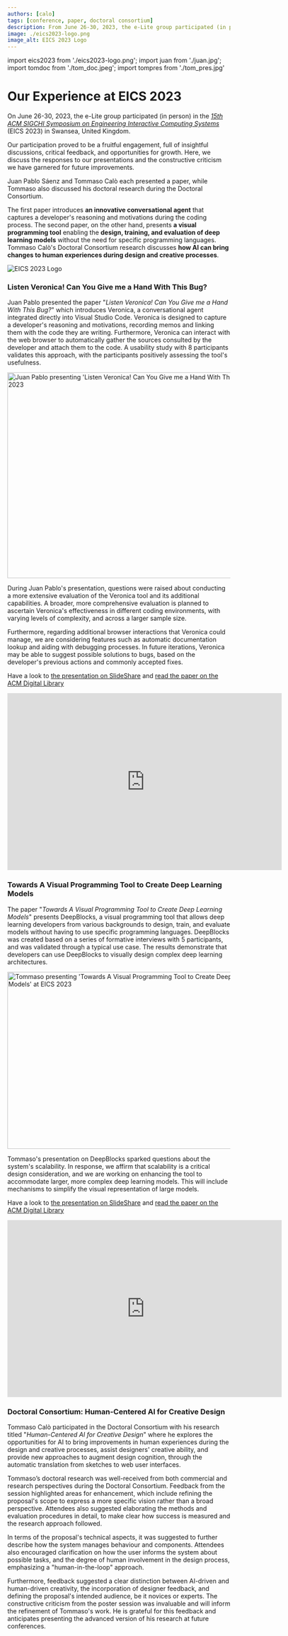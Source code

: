 ```yaml
---
authors: [calo]
tags: [conference, paper, doctoral consortium]
description: From June 26-30, 2023, the e-Lite group participated (in person) in the ACM SIGCHI Symposium on Engineering Interactive Computing Systems (EICS 2023) in Swansea, United Kingdom. Juan Pablo and Tommaso each presented a paper, while Tommaso also took part in the Doctoral Consortium.
image: ./eics2023-logo.png
image_alt: EICS 2023 Logo
---
```

import eics2023 from './eics2023-logo.png';
import juan from './juan.jpg';
import tomdoc from './tom_doc.jpeg';
import tompres from './tom_pres.jpg'

# Our Experience at EICS 2023

On June 26-30, 2023, the e-Lite group participated (in person) in the [_15th ACM SIGCHI Symposium on Engineering Interactive Computing Systems_](https://eics.acm.org/2023/index.php) (EICS 2023) in Swansea, United Kingdom.

Our participation proved to be a fruitful engagement, full of insightful discussions, critical feedback, and opportunities for growth. Here, we discuss the responses to our presentations and the constructive criticism we have garnered for future improvements.

Juan Pablo Sáenz and Tommaso Calò each presented a paper, while Tommaso also discussed his doctoral research during the Doctoral Consortium.

The first paper introduces **an innovative conversational agent** that captures a developer's reasoning and motivations during the coding process. The second paper, on the other hand, presents **a visual programming tool** enabling the **design, training, and evaluation of deep learning models** without the need for specific programming languages. Tommaso Calò's Doctoral Consortium research discusses **how AI can bring changes to human experiences during design and creative processes**.

<p className="text--center"><img src={eics2023} alt="EICS 2023 Logo"></img></p>

<!-- truncate -->

### Listen Veronica! Can You Give me a Hand With This Bug?

Juan Pablo presented the paper "_Listen Veronica! Can You Give me a Hand With This Bug?_" which introduces Veronica, a conversational agent integrated directly into Visual Studio Code. Veronica is designed to capture a developer's reasoning and motivations, recording memos and linking them with the code they are writing. Furthermore, Veronica can interact with the web browser to automatically gather the sources consulted by the developer and attach them to the code. A usability study with 8 participants validates this approach, with the participants positively assessing the tool's usefulness.

<p className="text--center"><img src={juan} width="620" height="465"   alt="Juan Pablo presenting 'Listen Veronica! Can You Give me a Hand With This Bug?' at EICS 2023"></img></p>


During Juan Pablo's presentation, questions were raised about conducting a more extensive evaluation of the Veronica tool and its additional capabilities. A broader, more comprehensive evaluation is planned to ascertain Veronica's effectiveness in different coding environments, with varying levels of complexity, and across a larger sample size.

Furthermore, regarding additional browser interactions that Veronica could manage, we are considering features such as automatic documentation lookup and aiding with debugging processes. In future iterations, Veronica may be able to suggest possible solutions to bugs, based on the developer's previous actions and commonly accepted fixes.

Have a look to [the presentation on SlideShare](https://www.slideshare.net/JuanPabloSaenz2/listen-veronica-can-you-give-me-a-hand-with-this-bug) and [read the paper on the ACM Digital Library](https://dl.acm.org/doi/10.1145/3596454.3597179)

<p className="text--center">
<iframe src="https://www.slideshare.net/slideshow/embed_code/key/pSkQ9PQI8Gt3z8?startSlide=1" width="620" height="400" frameborder="0" marginwidth="0" marginheight="0" scrolling="no"></iframe>
</p>


### Towards A Visual Programming Tool to Create Deep Learning Models

The paper "_Towards A Visual Programming Tool to Create Deep Learning Models_" presents DeepBlocks, a visual programming tool that allows deep learning developers from various backgrounds to design, train, and evaluate models without having to use specific programming languages. DeepBlocks was created based on a series of formative interviews with 5 participants, and was validated through a typical use case. The results demonstrate that developers can use DeepBlocks to visually design complex deep learning architectures.

<p className="text--center"><img src={tompres} width="620" height="400"  alt="Tommaso presenting 'Towards A Visual Programming Tool to Create Deep Learning Models' at EICS 2023"></img></p>


Tommaso's presentation on DeepBlocks sparked questions about the system's scalability. In response, we affirm that scalability is a critical design consideration, and we are working on enhancing the tool to accommodate larger, more complex deep learning models. This will include mechanisms to simplify the visual representation of large models.

Have a look to [the presentation on SlideShare](https://www.slideshare.net/TommasoCal/presentazioneeicsdeepblockspdf) and [read the paper on the ACM Digital Library](https://dl.acm.org/doi/abs/10.1145/3596454.3597181)

<p className="text--center">
<iframe src="https://www.slideshare.net/slideshow/embed_code/key/LKYXPPSXc0KNx8?hostedIn=slideshare&page=upload" width="620" height="400" frameborder="0" marginwidth="0" marginheight="0" scrolling="no"></iframe>
</p>


### Doctoral Consortium: Human-Centered AI for Creative Design
Tommaso Calò participated in the Doctoral Consortium with his research titled "_Human-Centered AI for Creative Design_" where he explores the opportunities for AI to bring improvements in human experiences during the design and creative processes, assist designers' creative ability, and provide new approaches to augment design cognition, through the automatic translation from sketches to web user interfaces. 

Tommaso’s doctoral research was well-received from both commercial and research perspectives during the Doctoral Consortium. Feedback from the session highlighted areas for enhancement, which include refining the proposal's scope to express a more specific vision rather than a broad perspective. Attendees also suggested elaborating the methods and evaluation procedures in detail, to make clear how success is measured and the research approach followed.

In terms of the proposal's technical aspects, it was suggested to further describe how the system manages behaviour and components. Attendees also encouraged clarification on how the user informs the system about possible tasks, and the degree of human involvement in the design process, emphasizing a "human-in-the-loop" approach.

Furthermore, feedback suggested a clear distinction between AI-driven and human-driven creativity, the incorporation of designer feedback, and defining the proposal's intended audience, be it novices or experts. The constructive criticism from the poster session was invaluable and will inform the refinement of Tommaso's work. He is grateful for this feedback and anticipates presenting the advanced version of his research at future conferences.
